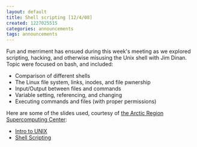 ```yaml
---
layout: default
title: Shell scripting [12/4/08]
created: 1227025515
categories: announcements
tags: announcements
---
```

Fun and merriment has ensued during this week's meeting as we explored scripting, hacking, and otherwise misusing the Unix shell with Jim Dinan. Topic were focused on bash, and included:

*   Comparison of different shells
*   The Linux file system, links, inodes, and file pwnership
*   Input/Output between files and commands
*   Variable setting, referencing, and changing
*   Executing commands and files (with proper permissions)

Here are some of the slides used, courtesy of [the Arctic Region Supercomputing Center](http://people.arsc.edu/~cskills/schedule.shtml):

*   [Intro to UNIX](http://people.arsc.edu/%7Ecskills/lectures/ARSC_Intro_UNIX_2009.pdf)
*   [Shell Scripting](http://people.arsc.edu/%7Ecskills/lectures/ARSC_Shell_Scripting_2009.pdf)
